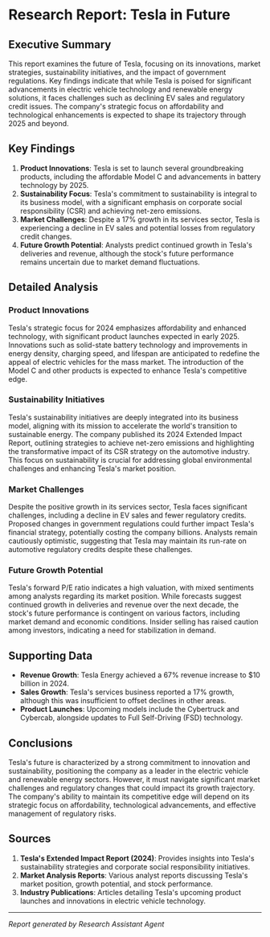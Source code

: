 # Research Report: Tesla in Future

## Executive Summary
This report examines the future of Tesla, focusing on its innovations, market strategies, sustainability initiatives, and the impact of government regulations. Key findings indicate that while Tesla is poised for significant advancements in electric vehicle technology and renewable energy solutions, it faces challenges such as declining EV sales and regulatory credit issues. The company's strategic focus on affordability and technological enhancements is expected to shape its trajectory through 2025 and beyond.

## Key Findings
1. **Product Innovations**: Tesla is set to launch several groundbreaking products, including the affordable Model C and advancements in battery technology by 2025.
2. **Sustainability Focus**: Tesla's commitment to sustainability is integral to its business model, with a significant emphasis on corporate social responsibility (CSR) and achieving net-zero emissions.
3. **Market Challenges**: Despite a 17% growth in its services sector, Tesla is experiencing a decline in EV sales and potential losses from regulatory credit changes.
4. **Future Growth Potential**: Analysts predict continued growth in Tesla's deliveries and revenue, although the stock's future performance remains uncertain due to market demand fluctuations.

## Detailed Analysis
### Product Innovations
Tesla's strategic focus for 2024 emphasizes affordability and enhanced technology, with significant product launches expected in early 2025. Innovations such as solid-state battery technology and improvements in energy density, charging speed, and lifespan are anticipated to redefine the appeal of electric vehicles for the mass market. The introduction of the Model C and other products is expected to enhance Tesla's competitive edge.

### Sustainability Initiatives
Tesla's sustainability initiatives are deeply integrated into its business model, aligning with its mission to accelerate the world's transition to sustainable energy. The company published its 2024 Extended Impact Report, outlining strategies to achieve net-zero emissions and highlighting the transformative impact of its CSR strategy on the automotive industry. This focus on sustainability is crucial for addressing global environmental challenges and enhancing Tesla's market position.

### Market Challenges
Despite the positive growth in its services sector, Tesla faces significant challenges, including a decline in EV sales and fewer regulatory credits. Proposed changes in government regulations could further impact Tesla's financial strategy, potentially costing the company billions. Analysts remain cautiously optimistic, suggesting that Tesla may maintain its run-rate on automotive regulatory credits despite these challenges.

### Future Growth Potential
Tesla's forward P/E ratio indicates a high valuation, with mixed sentiments among analysts regarding its market position. While forecasts suggest continued growth in deliveries and revenue over the next decade, the stock's future performance is contingent on various factors, including market demand and economic conditions. Insider selling has raised caution among investors, indicating a need for stabilization in demand.

## Supporting Data
- **Revenue Growth**: Tesla Energy achieved a 67% revenue increase to $10 billion in 2024.
- **Sales Growth**: Tesla's services business reported a 17% growth, although this was insufficient to offset declines in other areas.
- **Product Launches**: Upcoming models include the Cybertruck and Cybercab, alongside updates to Full Self-Driving (FSD) technology.

## Conclusions
Tesla's future is characterized by a strong commitment to innovation and sustainability, positioning the company as a leader in the electric vehicle and renewable energy sectors. However, it must navigate significant market challenges and regulatory changes that could impact its growth trajectory. The company's ability to maintain its competitive edge will depend on its strategic focus on affordability, technological advancements, and effective management of regulatory risks.

## Sources
1. **Tesla's Extended Impact Report (2024)**: Provides insights into Tesla's sustainability strategies and corporate social responsibility initiatives.
2. **Market Analysis Reports**: Various analyst reports discussing Tesla's market position, growth potential, and stock performance.
3. **Industry Publications**: Articles detailing Tesla's upcoming product launches and innovations in electric vehicle technology.

---
*Report generated by Research Assistant Agent*
